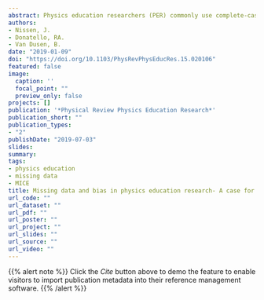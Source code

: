 ```yaml
---
abstract: Physics education researchers (PER) commonly use complete-case analysis to address missing data. For complete-case analysis, researchers discard all data from any student who is missing any data. Despite its frequent use, no PER article we reviewed that used complete-case analysis provided evidence that the analyzed data met the assumptions necessary to ensure accurate results with complete-case analysis. Not meeting these assumptions raises the possibility that prior studies have reported biased results with inflated gains that may obscure differences across courses. To test this possibility, we used simulated data to compare the accuracy of complete-case analysis and multiple imputation (MI). PER studies seldom use MI, but MI uses all available data, has less stringent assumptions, and is more accurate and more statistically powerful than complete-case analysis. Results indicated that complete-case analysis introduced more bias than MI and this bias was large enough to obscure differences between student populations or between courses. We recommend that the PER community adopt the use of MI for handling missing data to improve the accuracy in research studies.
authors:
- Nissen, J.
- Donatello, RA.
- Van Dusen, B.
date: "2019-01-09"
doi: "https://doi.org/10.1103/PhysRevPhysEducRes.15.020106"
featured: false
image:
  caption: ''
  focal_point: ""
  preview_only: false
projects: []
publication: '*Physical Review Physics Education Research*'
publication_short: ""
publication_types:
- "2"
publishDate: "2019-07-03"
slides: 
summary: 
tags:
- physics education
- missing data
- MICE
title: Missing data and bias in physics education research- A case for using multiple imputation
url_code: ""
url_dataset: ""
url_pdf: ""
url_poster: ""
url_project: ""
url_slides: ""
url_source: ""
url_video: ""
---
```


{{% alert note %}}
Click the *Cite* button above to demo the feature to enable visitors to import publication metadata into their reference management software.
{{% /alert %}}
